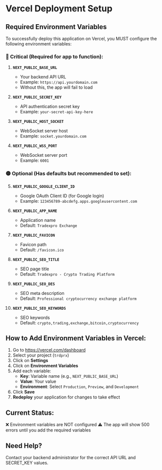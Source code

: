 # Vercel Deployment Setup

## Required Environment Variables

To successfully deploy this application on Vercel, you MUST configure the following environment variables:

### 🔴 Critical (Required for app to function):

1. **`NEXT_PUBLIC_BASE_URL`**
   - Your backend API URL
   - Example: `https://api.yourdomain.com`
   - Without this, the app will fail to load

2. **`NEXT_PUBLIC_SECRET_KEY`**
   - API authentication secret key
   - Example: `your-secret-api-key-here`

3. **`NEXT_PUBLIC_HOST_SOCKET`**
   - WebSocket server host
   - Example: `socket.yourdomain.com`

4. **`NEXT_PUBLIC_WSS_PORT`**
   - WebSocket server port
   - Example: `6001`

### 🟡 Optional (Has defaults but recommended to set):

5. **`NEXT_PUBLIC_GOOGLE_CLIENT_ID`**
   - Google OAuth Client ID (for Google login)
   - Example: `123456789-abcdefg.apps.googleusercontent.com`

6. **`NEXT_PUBLIC_APP_NAME`**
   - Application name
   - Default: `Tradexpro Exchange`

7. **`NEXT_PUBLIC_FAVICON`**
   - Favicon path
   - Default: `/favicon.ico`

8. **`NEXT_PUBLIC_SEO_TITLE`**
   - SEO page title
   - Default: `Tradexpro - Crypto Trading Platform`

9. **`NEXT_PUBLIC_SEO_DES`**
   - SEO meta description
   - Default: `Professional cryptocurrency exchange platform`

10. **`NEXT_PUBLIC_SEO_KEYWORDS`**
    - SEO keywords
    - Default: `crypto,trading,exchange,bitcoin,cryptocurrency`

## How to Add Environment Variables in Vercel:

1. Go to https://vercel.com/dashboard
2. Select your project (`trdprx`)
3. Click on **Settings**
4. Click on **Environment Variables**
5. Add each variable:
   - **Key**: Variable name (e.g., `NEXT_PUBLIC_BASE_URL`)
   - **Value**: Your value
   - **Environment**: Select `Production`, `Preview`, and `Development`
6. Click **Save**
7. **Redeploy** your application for changes to take effect

## Current Status:

❌ Environment variables are NOT configured
⚠️ The app will show 500 errors until you add the required variables

## Need Help?

Contact your backend administrator for the correct API URL and SECRET_KEY values.

